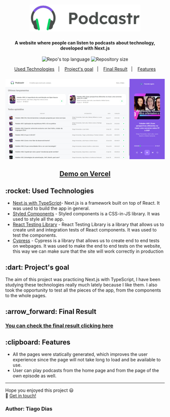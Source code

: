 <h1 align="center">
  <img alt="Podcastr" src="/public/images/logo.svg" width="350" >
</h1>

<h4 align="center">
  A website where people can listen to podcasts about technology, developed with Next.js
</h4>

<p align="center">
  <img alt="Repo's top language" src="https://img.shields.io/static/v1?label=Main%20technology&message=React%2FNext.js%2FTypeScript&style=for-the-badge&color=2b7489&labelColor=000000">
  <img alt="Repository size" src="https://img.shields.io/static/v1?label=Repo%20size&message=1.8%20MB&style=for-the-badge&color=2b7489&labelColor=000000">
</p>

<p align="center">
  <a href="#technologies">Used Technologies</a>&nbsp;&nbsp;&nbsp;|&nbsp;&nbsp;&nbsp;
  <a href="#objective">Project's goal</a>&nbsp;&nbsp;&nbsp;|&nbsp;&nbsp;&nbsp;
  <a href="#final-result">Final Result</a>&nbsp;&nbsp;&nbsp;|&nbsp;&nbsp;&nbsp;
  <a href="#features">Features</a>
</p>

<h3 align="center">
  <img src="screenshots/home_page.png" width="850">
</h3>

<h2 align="center">
  <a href="https://podcastr-tiago.vercel.app/" target="_blank">
    Demo on Vercel
  </a>
</h2>

<h2 id="techonologies" name="technologies">
  :rocket: Used Technologies
</h2>

- [Next.js with TypeScript](https://nextjs.org/)- Next.js is a framework built on top of React. It was used to build the app in general. 
- [Styled Components](https://styled-components.com/) - Styled components is a CSS-in-JS library. It was used to style all the app.
- [React Testing Library](https://testing-library.com/) - React Testing Library is a library that allows us to create unit and integration tests of React components. It was used to test the components.
- [Cypress](https://www.cypress.io/) - Cypress is a library that allows us to create end to end tests on webpages. It was used to make the end to end tests on the website, this way we can make sure that the site will work correctly in production

<h2 id="objective" name="objective">
  :dart: Project's goal
</h2>

The aim of this project was practicing Next.js with TypeScript, I have been studying these technologies really much lately because I like them. I also took the opportunity to test all the pieces of the app, from the components to the whole pages.

<h2 id="final-result" name="final-result">
  :arrow_forward: Final Result
</h2>

### [You can check the final result clicking here](https://podcastr-tiago.vercel.app/)

<h2 id="features" name="features">
  :clipboard: Features
</h2>

- All the pages were statically generated, which improves the user experience since the page will not take long to load and be available to use.
- User can play podcasts from the home page and from the page of the own episode as well.

------

Hope you enjoyed this project :smiley:<br>
:wave: [Get in touch!](https://www.linkedin.com/in/tiagodiass)

### Author: Tiago Dias
